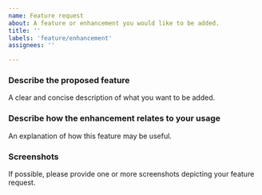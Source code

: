 ```yaml
---
name: Feature request
about: A feature or enhancement you would like to be added.
title: ''
labels: 'feature/enhancement'
assignees: ''

---
```


### Describe the proposed feature
A clear and concise description of what you want to be added.

### Describe how the enhancement relates to your usage
An explanation of how this feature may be useful.

### Screenshots
If possible, please provide one or more screenshots depicting your feature request.
